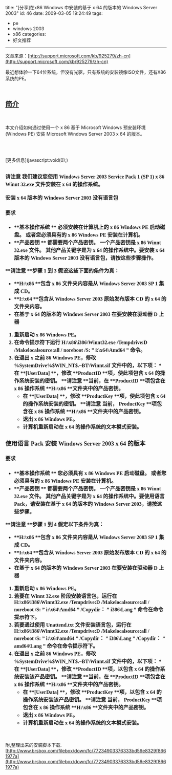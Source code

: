 title: "[分享]在x86 Windows 中安装的基于 x 64 的版本的 Windows Server 2003"
id: 46
date: 2009-03-05 19:24:49
tags: 
- pe
- windows 2003
- x86
categories: 
- 好文推荐
---

文章来源：[http://support.microsoft.com/kb/925279/zh-cn](http://support.microsoft.com/kb/925279/zh-cn)

最近想体验一下64位系统，但没有光驱，只有系统的安装镜像ISO文件，还有X86系统的PE。

## <div class="kb_tabs_toggle kb_tabs_toggle_open">&nbsp;</div><span>[简介](javascript:void(0);)</span> 
<div class="sectionpreview_closed">

&nbsp;

本文介绍如何通过使用一个 x 86 基于 Microsoft Windows 预安装环境 (Windows PE) 安装 Microsoft Windows Server 2003 x 64 的版本。

&nbsp;
<div class="kb_tabs_toggle kb_tabs_toggle_open">&nbsp;</div><span>[更多信息](javascript:void(0);)</span></div>

## <div class="sectionpreview_closed"><span style="font-family: 宋体"><span><span style="font-size: medium">请注意 我们建议您使用 Windows Server 2003 Service Pack 1 (SP 1) x 86 Winnt 32.exe 文件安装在 x 64 的操作系统。<div class="topOfPage">&nbsp;</div><div class="topOfPage">安装 x 64 版本的 Windows Server 2003 没有语言包</div><script type="text/javascript">                loadTOCNode(2, 'moreinformation');            </script><h4 id="tocHeadRef">要求
<script type="text/javascript">            loadTOCNode(3, 'moreinformation');        </script>

*   **基本操作系统 **
    必须安装在计算机上的 x 86 Windows PE 启动磁盘。 或者您必须具有的 x 86 Windows PE 安装在计算机。
*   **产品密钥 **
    都需要两个产品密钥。 一个产品密钥是 x 86 Winnt 32.exe 文件。 其他产品关键字是为 x 64 的操作系统中。要安装 x 64 版本的 Windows Server 2003 没有语言包，请按这些步骤操作。

**请注意 **步骤 1 到 3 假设这些下面的条件为真：

*   **H:\x86 **包含 x 86 文件夹内容是从 Windows Server 2003 SP 1 集成 CD。
*   **I:\x64 **包含从 Windows Server 2003 原始发布版本 CD 的 x 64 的文件夹内容。
*   在基于 x 64 的版本的 Windows Server 2003 在要安装在驱动器 D 上器

1.  重新启动 x 86 Windows PE。
2.  在命令提示符下运行 <span class="userInput">H:\x86\i386\Winnt32.exe /Tempdrive:D /Makelocalsource:all / noreboot /S: &rdquo; i:\x64\Amd64 &rdquo; </span>命令。
3.  在退出 x 之前 86 Windows PE，修改 %SystemDrive%\$WIN_NT$.~BT\Winnt.sif 文件中的，以下项：
        *   在 **[UserData] **，修改 **ProductID **项，使此项包含 x 64 的操作系统安装的密钥。
        **请注意 **当前，在 **ProductID **项包含在 x 86 操作系统 **H:\x86 **文件夹中的产品密钥。
    *   在 **[UserData] **，修改 **ProductKey **项，使此项包含 x 64 的操作系统安装的密钥。
        **请注意 **当前，** ProductKey **项包含在 x 86 操作系统 **H:\x86 **文件夹中的产品密钥。
    *   退出 x 86 Windows PE。
    *   计算机重新启动在 x 64 的操作系统的文本模式安装。

### 使用语言 Pack 安装 Windows Server 2003 x 64 的版本
<script type="text/javascript">                loadTOCNode(2, 'moreinformation');            </script>

#### 要求
<script type="text/javascript">            loadTOCNode(3, 'moreinformation');        </script>

*   **基本操作系统 **
    您必须具有 x 86 Windows PE 启动磁盘。 或者您必须具有的 x 86 Windows PE 安装在计算机。
*   **产品密钥 **
    都需要两个产品密钥。 一个产品密钥是 x 86 Winnt 32.exe 文件。 其他产品关键字是为 x 64 的操作系统中。要使用语言 Pack，请安装在基于 x 64 的版本的 Windows Server 2003，请按这些步骤。

**请注意 **步骤 1 到 4 假定以下条件为真：

*   **H:\x86 **包含 x 86 文件夹内容是从 Windows Server 2003 SP 1 集成 CD。
*   **I:\x64 **包含从 Windows Server 2003 原始发布版本 CD 的 x 64 的文件夹内容。
*   在基于 x 64 的版本的 Windows Server 2003 在要安装在驱动器 D 上器

1.  重新启动 x 86 Windows PE。
2.  若要在 Winnt 32.exe 阶段安装语言包，运行在 <span class="userInput">H:\x86\i386\Winnt32.exe /Tempdrive:D /Makelocalsource:all / noreboot /S: &rdquo; i:\x64\Amd64 &rdquo; /Copydir： &rdquo; i386\Lang &rdquo; </span>命令在命令提示符下。
3.  若要通过使用 Unattend.txt 文件安装语言包，运行在 <span class="userInput">H:\x86\i386\Winnt32.exe /Tempdrive:D /Makelocalsource:all / noreboot /S: &rdquo; i:\x64\amd64 &rdquo; /Copydir： &rdquo; i386\Lang &rdquo; /Copydir： &rdquo; amd64\Lang &rdquo; </span>命令在命令提示符下。
4.  在退出 x 之前 86 Windows PE，修改 %SystemDrive%\$WIN_NT$.~BT\Winnt.sif 文件中的，以下项：
        *   在 **[UserData] **，修改 **ProductID **项，以包含 x 64 的操作系统安装该产品密钥。
        **请注意 **当前，在 **ProductID **项包含在 x 86 操作系统 **H:\x86 **文件夹中的产品密钥。
    *   在 **[UserData] **，修改 **ProductKey **项，以包含 x 64 的操作系统安装该产品密钥。
        **请注意 **当前，** ProductKey **项包含在 x 86 操作系统 **H:\x86 **文件夹中的产品密钥。
    *   退出 x 86 Windows PE。
    *   计算机重新启动在 x 64 的操作系统的文本模式安装。</span></span></span></div></h2>

&nbsp;

附,整理出来的安装脚本下载.
[http://www.brsbox.com/filebox/down/fc/77234903376333bd56e8329f8661977a](http://www.brsbox.com/filebox/down/fc/77234903376333bd56e8329f8661977a)